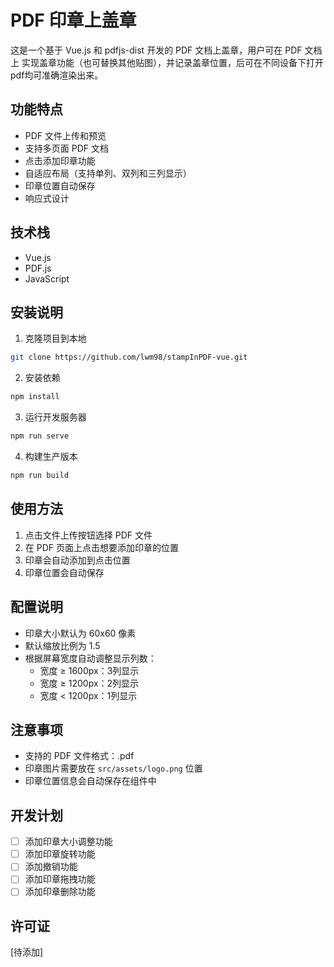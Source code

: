 # PDF 印章上盖章

这是一个基于 Vue.js 和 pdfjs-dist 开发的 PDF 文档上盖章，用户可在 PDF 文档上 实现盖章功能（也可替换其他贴图），并记录盖章位置，后可在不同设备下打开pdf均可准确渲染出来。

## 功能特点

- PDF 文件上传和预览
- 支持多页面 PDF 文档
- 点击添加印章功能
- 自适应布局（支持单列、双列和三列显示）
- 印章位置自动保存
- 响应式设计

## 技术栈

- Vue.js
- PDF.js
- JavaScript

## 安装说明

1. 克隆项目到本地
```bash
git clone https://github.com/lwm98/stampInPDF-vue.git
```

2. 安装依赖
```bash
npm install
```

3. 运行开发服务器
```bash
npm run serve
```

4. 构建生产版本
```bash
npm run build
```

## 使用方法

1. 点击文件上传按钮选择 PDF 文件
2. 在 PDF 页面上点击想要添加印章的位置
3. 印章会自动添加到点击位置
4. 印章位置会自动保存

## 配置说明

- 印章大小默认为 60x60 像素
- 默认缩放比例为 1.5
- 根据屏幕宽度自动调整显示列数：
  - 宽度 ≥ 1600px：3列显示
  - 宽度 ≥ 1200px：2列显示
  - 宽度 < 1200px：1列显示

## 注意事项

- 支持的 PDF 文件格式：.pdf
- 印章图片需要放在 `src/assets/logo.png` 位置
- 印章位置信息会自动保存在组件中

## 开发计划

- [ ] 添加印章大小调整功能
- [ ] 添加印章旋转功能
- [ ] 添加撤销功能
- [ ] 添加印章拖拽功能
- [ ] 添加印章删除功能

## 许可证

[待添加]
